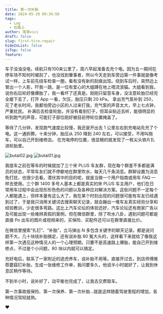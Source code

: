 ```yaml
---
title: 第一次补胎
date: 2024-05-20 09:34:58
tags:
  - Log
  - 在路上
author: 落落vici
draft: false
slug: first-tire-repair
hideInList: false
isTop: false
feature:
---
```

车子没油没电，续航只有100来公里了，周六早起准备去充个电。因为五一期间在停车场不知何时被刮了，也没找到肇事者，所以今天走到车旁边第一件事就是像考试一样，上车前先绕车检查一圈，看有没有新的刮痕出现。绕到车后时，突然边上冒出一个人影，吓我一跳，是一位有爱心的大姐蹲在地上喂流浪猫。大姐看到我，说你右后轮好像爆胎了，我一看坏了还真是。刚刚只留意车身，没注意轮胎已经完全瘪下去了，打开 App 一看，欠压，胎压只剩 20 kPa。 拿出充气泵补到 250，花了老长时间，我都怕旁边小区的人过来打我，充气泵的声音太大，早上七点钟，严重扰民。 补满后去检查轮胎，并没有看到钉子，但耳朵贴近去听，能很明显的听到跑气的声音，可能钉子部位刚好被目前停轮位置掩盖了。

等待了几分钟，发现跑气速度比较慢，我还是开出去 1 公里左右到充电站先充了个电。这一通折腾，十来分钟，胎压从 250 降到 240 左右，可以接受，不用叫拖车，可以自己开到维修店。 在充电停的位置，很显眼的就发现了一枚尖头铁片扎进轮胎里。

<gallery>![butai02.jpg](https://img.hux.ink/image/2024/05/butai02.jpg)
![butai01.jpg](https://img.hux.ink/image/2024/05/butai01.jpg)
<gallery>

我提车之前在等车的时候就加了三个宋 PLUS 车友群，现在每个群差不多都是满员的状态，平常车友们就不停歇地在群里吹水，每天几千条消息。群聊设置为消息免打扰，也很少去看。潜伏其中的目的呢，就是当做一个用户指南或用车 FAQ 一样去使用。三个群 1400 多号人基本上都是真实的宋 PLUS 车主用户，他们在日常用车过程中会出现形形色色的问题以及各种应对解决方案。这些问题不一定每个人都能遇上，但样本量有这么大了，我在某个时刻出现的问题很可能有车友已经遇到过了，于是我只消用关键词去搜索聊天记录，就会蹦出一堆车友真实经验分享和经验教训，少走很多弯路。这比上汽车论坛的体验还好，汽车论坛还有商家广告以及可能出现一些难辨真假的案例，但在微信群里，除了吹水八卦，遇到问题可都是直接 Po 出车的图片或视频来的，买保险、买配件还可以在群里直接比价。

在微信里搜索“扎钉”、“补胎”，立马弹出 N 多包含关键字的聊天记录。都是说问题不大，几十块钱补胎搞定，还有说补胎 80 冤大头的，这样看下来就给了像我这样第一次遇见这种情况人的一个心理预期，只要不是高速路上爆胎，能自己开到维修点，不过是个小问题，80 块以内就可以搞定。

充好电后，联系了一家附近的途虎养车，说补胎不用等。直接开过去，到店师傅推荐蘑菇钉补胎，生成一张维修工作单，我问要多久，他说半小时就好了，让我到休息区稍作等待。

不到半小时，说补好了，动平衡也完成了，让我去交费取车。

第一次事故报保险、第一次保养、第一次补胎...就是这样随着驾驶里程的增加，各种情况驾轻就熟。

❤